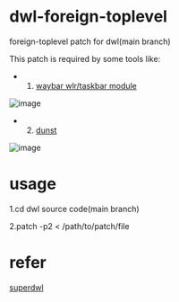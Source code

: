 # dwl-foreign-toplevel
foreign-toplevel patch for dwl(main branch)

This patch is required by some tools like: 

- 1. [waybar wlr/taskbar module](https://github.com/Alexays/Waybar/wiki/Module:-Taskbar)

![image](https://github.com/DreamMaoMao/dwl-foreign-toplevel/assets/30348075/8e1d460a-347b-4b10-a587-6581aadf6c26)




- 2. [dunst](https://github.com/dunst-project/dunst)

![image](https://github.com/DreamMaoMao/dwl-foreign-toplevel/assets/30348075/b4486120-a05b-4e31-80c4-a89fdd236268)


# usage

1.cd dwl source code(main branch)

2.patch -p2 <  /path/to/patch/file


# refer

[superdwl](https://github.com/DreamMaoMao/superdwl)
